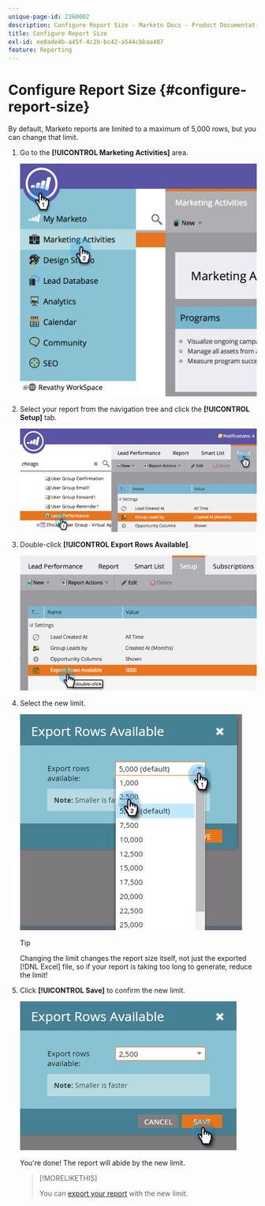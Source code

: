 ```yaml
---
unique-page-id: 2360002
description: Configure Report Size - Marketo Docs - Product Documentation
title: Configure Report Size
exl-id: ee8ade4b-a45f-4c2b-bc42-a544cbbaa407
feature: Reporting
---
```

# Configure Report Size {#configure-report-size}

By default, Marketo reports are limited to a maximum of 5,000 rows, but you can change that limit.

1. Go to the **[!UICONTROL Marketing Activities]** area.

   ![](assets/image2014-9-16-10-3a53-3a57.png)

1. Select your report from the navigation tree and click the **[!UICONTROL Setup]** tab.

   ![](assets/image2014-9-16-10-3a54-3a1.png)

1. Double-click **[!UICONTROL Export Rows Available]**.

   ![](assets/image2014-9-16-10-3a54-3a5.png)

1. Select the new limit.

   ![](assets/image2016-3-2-9-3a13-3a0.png)

   >[!TIP]
   >
   >Changing the limit changes the report size itself, not just the exported [!DNL Excel] file, so if your report is taking too long to generate, reduce the limit!

1. Click **[!UICONTROL Save]** to confirm the new limit.

   ![](assets/image2016-3-2-9-3a13-3a59.png)

   You're done! The report will abide by the new limit.

   >[!MORELIKETHIS]
   >
   >You can [export your report](/help/marketo/product-docs/reporting/basic-reporting/report-activity/export-a-report-to-excel.md) with the new limit.
